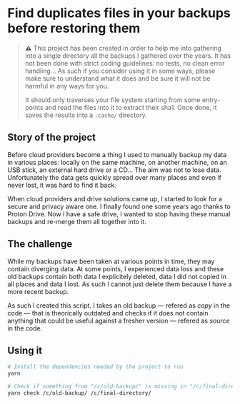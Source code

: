 # Find duplicates files in your backups before restoring them

> ⚠️ This project has been created in order to help me into gathering into a single directory all the backups I gathered over the years. It has not been done with strict coding guidelines: no tests, no clean error handling... As such if you consider using it in some ways, please make sure to understand what it does and be sure it will not be harmful in any ways for you.
>
> It should only traverses your file system starting from some entry-points and read the files into it to extract their sha1. Once done, it saves the results into a `.cache/` directory.

## Story of the project

Before cloud providers become a thing I used to manually backup my data in various places: locally on the same machine, on another machine, on an USB stick, an external hard drive or a CD... The aim was not to lose data. Unfortunately the data gets quickly spread over many places and even if never lost, it was hard to find it back.

When cloud providers and drive solutions came up, I started to look for a secure and privacy aware one. I finally found one some years ago thanks to Proton Drive. Now I have a safe drive, I wanted to stop having these manual backups and re-merge them all together into it.

## The challenge

While my backups have been taken at various points in time, they may contain diverging data. At some points, I experienced data loss and these old backups contain both data I explicitely deleted, data I did not copied in all places and data I lost. As such I cannot just delete them because I have a more recent backup.

As such I created this script. I takes an old backup — refered as _copy_ in the code — that is theorically outdated and checks if it does not contain anything that could be useful against a fresher version — refered as _source_ in the code.

## Using it

```sh
# Install the dependencies needed by the project to run
yarn

# Check if something from "/c/old-backup/" is missing in "/c/final-directory/"
yarn check /c/old-backup/ /c/final-directory/
```
